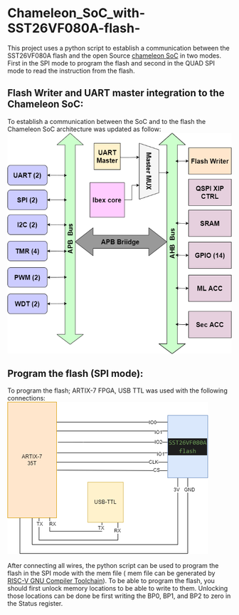 # Chameleon_SoC_with-SST26VF080A-flash-
This project uses a python script to establish a communication between the SST26VF080A flash and the open Source [chameleon SoC](https://github.com/shalan/Chameleon_SoC) in two modes. 
First in the SPI mode to program the flash and second in the QUAD SPI mode to read the instruction from the flash.

## Flash Writer and UART master integration to the Chameleon SoC:
To establish a communication between the SoC and to the flash the Chameleon SoC architecture was updated as follow: 
![FW_diagram](https://github.com/nabadawy/Chameleon_SoC_with-SST26VF080A-flash-/blob/main/docs/Updated.drawio.png)

## Program the flash (SPI mode): 
To program the flash; ARTIX-7 FPGA, USB TTL  was used with the following connections:
![connections](https://github.com/nabadawy/Chameleon_SoC_with-SST26VF080A-flash-/blob/main/docs/connections.png)

After connecting all wires, the python script can be used to program the flash in the SPI mode with the mem file ( mem file can be generated by [RISC-V GNU Compiler Toolchain](https://github.com/riscv-collab/riscv-gnu-toolchain)). 
To be able to program the flash, you should first unlock memory locations to be able to write to them. Unlocking those locations can be done be first writing the BP0, BP1, and BP2 to zero in the Status register. 

